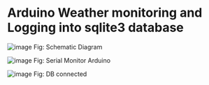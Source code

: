 # Arduino Weather monitoring and Logging into sqlite3 database
![image](https://ik.imagekit.io/aprvraj/dht11_project_arduino/image1.jpeg)
Fig: Schematic Diagram

![image](https://ik.imagekit.io/aprvraj/dht11_project_arduino/image2.png)
Fig: Serial Monitor Arduino

![image](https://ik.imagekit.io/aprvraj/dht11_project_arduino/image3.png)
Fig: DB connected